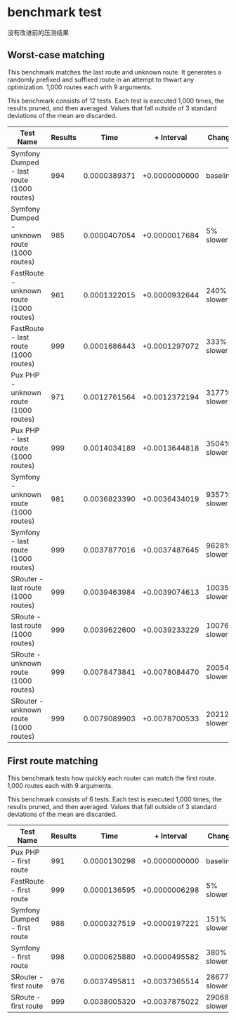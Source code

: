 # benchmark test 

没有改进前的压测结果

## Worst-case matching
This benchmark matches the last route and unknown route. It generates a randomly prefixed and suffixed route in an attempt to thwart any optimization. 1,000 routes each with 9 arguments.

This benchmark consists of 12 tests. Each test is executed 1,000 times, the results pruned, and then averaged. Values that fall outside of 3 standard deviations of the mean are discarded.


Test Name | Results | Time | + Interval | Change
--------- | ------- | ---- | ---------- | ------
Symfony Dumped - last route (1000 routes) | 994 | 0.0000389371 | +0.0000000000 | baseline
Symfony Dumped - unknown route (1000 routes) | 985 | 0.0000407054 | +0.0000017684 | 5% slower
FastRoute - unknown route (1000 routes) | 961 | 0.0001322015 | +0.0000932644 | 240% slower
FastRoute - last route (1000 routes) | 999 | 0.0001686443 | +0.0001297072 | 333% slower
Pux PHP - unknown route (1000 routes) | 971 | 0.0012761564 | +0.0012372194 | 3177% slower
Pux PHP - last route (1000 routes) | 999 | 0.0014034189 | +0.0013644818 | 3504% slower
Symfony - unknown route (1000 routes) | 981 | 0.0036823390 | +0.0036434019 | 9357% slower
Symfony - last route (1000 routes) | 999 | 0.0037877016 | +0.0037487645 | 9628% slower
SRouter - last route (1000 routes) | 999 | 0.0039463984 | +0.0039074613 | 10035% slower
SRoute - last route (1000 routes) | 999 | 0.0039622600 | +0.0039233229 | 10076% slower
SRoute - unknown route (1000 routes) | 999 | 0.0078473841 | +0.0078084470 | 20054% slower
SRouter - unknown route (1000 routes) | 999 | 0.0079089903 | +0.0078700533 | 20212% slower


## First route matching
This benchmark tests how quickly each router can match the first route. 1,000 routes each with 9 arguments.

This benchmark consists of 6 tests. Each test is executed 1,000 times, the results pruned, and then averaged. Values that fall outside of 3 standard deviations of the mean are discarded.


Test Name | Results | Time | + Interval | Change
--------- | ------- | ---- | ---------- | ------
Pux PHP - first route | 991 | 0.0000130298 | +0.0000000000 | baseline
FastRoute - first route | 999 | 0.0000136595 | +0.0000006298 | 5% slower
Symfony Dumped - first route | 986 | 0.0000327519 | +0.0000197221 | 151% slower
Symfony - first route | 998 | 0.0000625880 | +0.0000495582 | 380% slower
SRouter - first route | 976 | 0.0037495811 | +0.0037365514 | 28677% slower
SRoute - first route | 999 | 0.0038005320 | +0.0037875022 | 29068% slower
